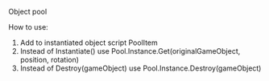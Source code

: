 Object pool

How to use:
1. Add to instantiated object script PoolItem
2. Instead of Instantiate() use Pool.Instance.Get(originalGameObject, position, rotation)
3. Instead of Destroy(gameObject) use Pool.Instance.Destroy(gameObject)
